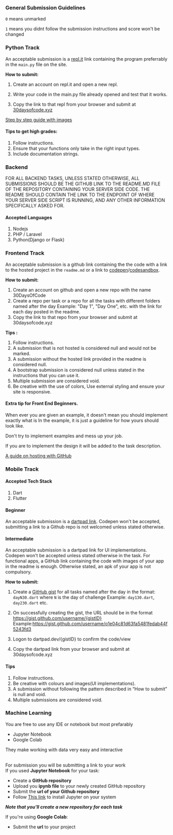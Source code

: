 ### General Submission Guidelines

`0` means unmarked

`1` means you didnt follow the submission instructions and score won't be changed

### Python Track 

An acceptable submission  is a [repl.it](https://repl.it) link containing the program preferrably in the `main.py` file on the site. 

**How to submit:**

1. Create an account on repl.it and open a new repl. 

2. Write your code in the main.py file already opened and test that it works. 

3. Copy the link to that repl from your browser and submit at [30daysofcode.xyz](https://30daysofcode.xyz)

[Step by step guide with images](https://github.com/Senseiuc/pythonguide/blob/master/README.md)

#### Tips to get high grades:
1. Follow instructions.
2. Ensure that your functions only take in the right input types.
3. Include documentation strings.

### Backend 
FOR ALL BACKEND TASKS, UNLESS STATED OTHERWISE, ALL SUBMISSIONS SHOULD BE THE GITHUB LINK TO THE README.MD FILE OF THE REPOSITORY CONTAINING YOUR SERVER SIDE CODE. THE README SHOULD CONTAIN THE LINK TO THE ENDPOINT OF WHERE YOUR SERVER SIDE SCRIPT IS RUNNING, AND ANY OTHER INFORMATION SPECIFICALLY ASKED FOR.


#### Accepted Languages
1. Nodejs
2. PHP / Laravel
3. Python(Django or Flask)

### Frontend Track

An acceptable submission  is a github link containing the the code with a link to the hosted project in the `readme.md` or a link to [codepen](https://codepen.io)/[codesandbox](https://codesandbox.io). 

**How to submit:**
1. Create an account on github and open a new repo with the name 30DaysOfCode
2. Create a repo per task or a repo for all the tasks with different folders named after the day Example: "Day 1", "Day One", etc. with the link for each day posted in the readme. 
3. Copy the link to that repo from your browser and submit at 30daysofcode.xyz

**Tips :**
1. Follow instructions.
2. A submission that is not hosted is considered null and would not be marked.
3. A submission without the hosted link provided in the readme is considered null.
4. A bootstrap submission is considered null unless stated in the instructions that you can use it.
5. Multiple submission are considered void.
6. Be creative with the use of colors, Use external styling and ensure your site is responsive.

#### Extra tip for Front End Beginners.

When ever you are given an example, it doesn't mean you should implement exactly what is In the example,  it is just a guideline for how yours should look like.

Don't try to implement examples and mess up your job.

If you are to implement the design it will be added to the task description.

[A guide on hosting with GitHub](https://steph-crown.github.io/a-guide-on-hosting/)

### Mobile Track

#### Accepted Tech Stack

1. Dart
2. Flutter

#### Beginner

An acceptable submission is a [dartpad link](https://dartpad.dev). Codepen won't be accepted, submitting a link to a Github repo is not welcomed unless stated otherwise.

#### Intermediate

An acceptable submission is a dartpad link for UI implementations. Codepen won't be accepted unless stated otherwise in the task. For functional apps, a GitHub link containing the code with images of your app in the readme is enough. Otherwise stated, an apk of your app is not compulsory.

**How to submit:**

1. Create a [GitHub gist](https://gist.github.com) for all tasks named after the day in the format: `dayN30.dart` where `N` is the day of challenge Example: `day130.dart`, `day230.dart` etc.

2. On successfully creating the gist, the URL should be in the format https://gist.github.com/username/{gistID} Example:https://gist.github.com/username/o1e04c81d63fa5481fedab44f5243fd3

3. Logon to dartpad.dev/{gistID} to confirm the code/view

4. Copy the dartpad link from your browser and submit at 30daysofcode.xyz

#### Tips

1. Follow instructions.
2. Be creative with colours and images(UI implementations).
3. A submission without following the pattern described in “How to submit” is null and void.
4. Multiple submissions are considered void.


### Machine Learning
You are free to use any IDE or notebook but most prefarably
- Jupyter Notebook
- Google Colab

They make working with data very easy and interactive<br><br>

For submission you will be submitting a link to your work<br>
If you used **Jupyter Notebook** for your task:
- Create a **GitHub repository**
- Upload you **ipynb file** to your newly created GitHub repository
- Submit the **url of your Github repository**   
- Follow [This link](https://jupyter.readthedocs.io/en/latest/install.html) to install Jupyter on your system

***Note that you'll create a new repository for each task***

If you're using **Google Colab**:
- Submit the **url** to your project

